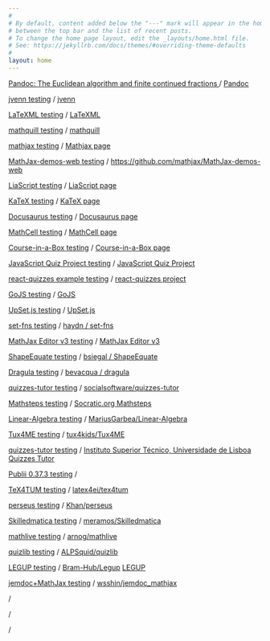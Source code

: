 ```yaml
---
#
# By default, content added below the "---" mark will appear in the home page
# between the top bar and the list of recent posts.
# To change the home page layout, edit the _layouts/home.html file.
# See: https://jekyllrb.com/docs/themes/#overriding-theme-defaults
#
layout: home
---
```


[Pandoc: The Euclidean algorithm and finite continued fractions
](/pandoc/euclideanalgorithm/euclideanalgorithm.html "Made using Pandoc") / [Pandoc](https://pandoc.org/)

[jvenn testing](/jvenn/docs/index.html "jvenn") / [jvenn](http://jvenn.toulouse.inra.fr/app/index.html "Project website")

[LaTeXML testing](/latexML/euclideanalgorithm/euclideanalgorithm.html "LaTeXML") / [LaTeXML](https://dlmf.nist.gov/LaTeXML/ "Project website")

[mathquill testing](/mathquill "LaTeXML") / [mathquill](http://mathquill.com/ "Project website")

[mathjax testing](/mathjax) / [Mathjax page](https://www.mathjax.org/)

[MathJax-demos-web testing](/MathJax-demos-web) / <https://github.com/mathjax/MathJax-demos-web>

[LiaScript testing](/LiaScript) / [LiaScript page](https://github.com/LiaScript/LiaScript)

[KaTeX testing](/KaTeX) / [KaTeX page](https://katex.org/)

[Docusaurus testing](/my-website/build) / [Docusaurus page](https://v2.docusaurus.io/)

[MathCell testing](/mathcell) / [MathCell page](https://github.com/paulmasson/mathcell)

[Course-in-a-Box testing](/course-in-a-box) / [Course-in-a-Box page](https://course-in-a-box.p2pu.org/)

[JavaScript Quiz Project testing](/interactive-quiz-project) / [JavaScript Quiz Project](https://jsbeginners.com/javascript-quiz-project/)

[react-quizzes example testing](/react-quizzes/public) / [react-quizzes project](https://github.com/hugobarragon/react-quizzes)

[GoJS testing](/GoJS) / [GoJS](https://gojs.net/latest/index.html)

[UpSet.js testing](/upsetjs) / [UpSet.js](https://github.com/upsetjs/upsetjs)

[set-fns testing](/set-fns) / [haydn / set-fns](https://github.com/haydn/set-fns)

[MathJax Editor v3 testing](/mathjax-editor) / [MathJax Editor v3](https://ianlucas.github.io/mathjax-editor/)

[ShapeEquate testing](/ShapeEquate) / [bsiegal / ShapeEquate](https://github.com/bsiegal/ShapeEquate)

[Dragula testing](/dragula) / [bevacqua / dragula](https://bevacqua.github.io/dragula/)

[quizzes-tutor testing](/quizzes-tutor) / [socialsoftware/quizzes-tutor](https://github.com/socialsoftware/quizzes-tutor)

[Mathsteps testing](/mathsteps) / [Socratic.org Mathsteps](https://blog.socratic.org/stepping-into-math-open-sourcing-our-step-by-step-solver-9b5da066ae36)

[Linear-Algebra testing](/Linear-Algebra) / [MariusGarbea/Linear-Algebra](https://github.com/MariusGarbea/Linear-Algebra)

[Tux4ME testing](/Tux4ME) / [tux4kids/Tux4ME](https://github.com/tux4kids/Tux4ME)

[quizzes-tutor testing](/quizzes-tutor) / [Instituto Superior Técnico, Universidade de Lisboa Quizzes Tutor](https://quizzes-tutor.tecnico.ulisboa.pt/)

[Publii 0.37.3 testing](/publii) / [](https://getpublii.com/)

[TeX4TUM testing](/tex4tum) / [latex4ei/tex4tum](https://github.com/latex4ei/tex4tum)

[perseus testing](/perseus) / [Khan/perseus](https://github.com/Khan/perseus)

[Skilledmatica testing](/Skilledmatica) / [meramos/Skilledmatica](https://github.com/meramos/Skilledmatica)

[mathlive testing](/mathlive) / [arnog/mathlive](https://github.com/arnog/mathlive)

[quizlib testing](quizlib) / [ALPSquid/quizlib](https://github.com/ALPSquid/quizlib)

[LEGUP testing](/Legup) / [Bram-Hub/Legup](https://github.com/Bram-Hub/Legup) [LEGUP](https://homepages.hass.rpi.edu/heuveb/Research/GL/index.html)

[jemdoc+MathJax
 testing](/jemdoc_mathjax) / [wsshin/jemdoc_mathjax](https://github.com/wsshin/jemdoc_mathjax)

[]() / []()

[]() / []()

[]() / []()